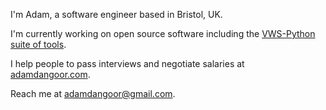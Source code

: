 I'm Adam, a software engineer based in Bristol, UK.

I'm currently working on open source software including the [VWS-Python suite of tools](https://github.com/VWS-Python/).

I help people to pass interviews and negotiate salaries at [adamdangoor.com](adamdangoor.com).

Reach me at [adamdangoor@gmail.com](mailto:adamdangoor@gmail.com).

<!--
**adamtheturtle/adamtheturtle** is a ✨ _special_ ✨ repository because its `README.md` (this file) appears on your GitHub profile.

Here are some ideas to get you started:

- 🔭 I’m currently working on ...
- 🌱 I’m currently learning ...
- 👯 I’m looking to collaborate on ...
- 🤔 I’m looking for help with ...
- 💬 Ask me about ...
- 📫 How to reach me: ...
- 😄 Pronouns: ...
- ⚡ Fun fact: ...
-->
